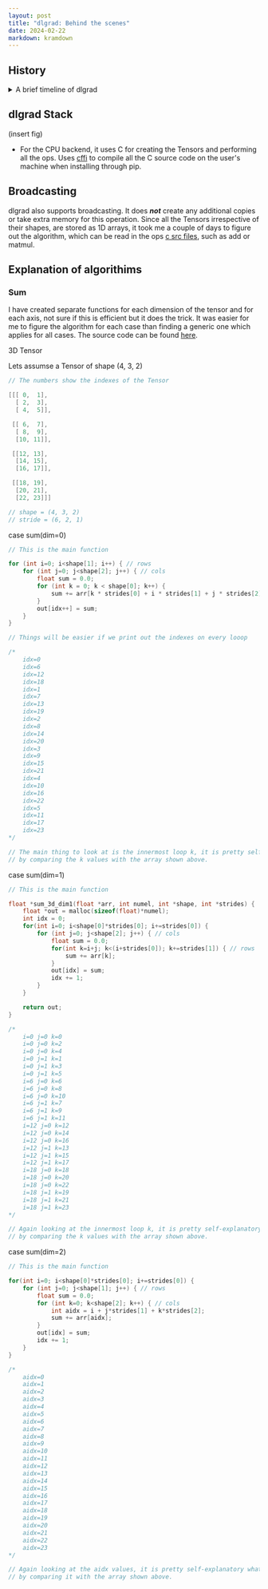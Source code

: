```yaml
---
layout: post
title: "dlgrad: Behind the scenes"
date: 2024-02-22
markdown: kramdown
---
```


##  History

<details>
<summary> A brief timeline of dlgrad </summary>

<ul>
<li> I started this project in 2022 with the intention of learning the fundamentals of deep learning. The initial version worked perfectly fine but was just a numpy wrapper.</li>
<li> In early 2024, I revisted the project and realised that I didnt learn or do much since most of the heavy lifting was done by numpy and this bothered me.</li>
<li> Hence, I began to rewrite dlgrad, well, in a stupid way. </li>
<li> Since, I didnt want to rely on numpy at all, I needed some way of creating the tensors. My genius idea was, let me write C code in python, compile them as a shared file (using subprocess) and load them into python. Suprisingly it worked. The rational was, I wanted *dlgrad* to be a simple pip install, and didnt want to deal with compiling C code.</li>
<li> However, it was becoming really difficult to manage tensors in C and using them in python. Things were only getting complicated as I sarted to add new ops, losses, etc. And I spent around 8 months doing this. Yea 8 months !!!</li>
<li> At this point I became frustated at myself, saddend by the fact that I am not able to do this.</li>
<li> Then I was looking at [llm.c](https://github.com/karpathy/llm.c), and I wondered, why am I complicating things. All this complexity was arising from the fact that I didnt want to compile C code when installing. But, by doing that, I will drasctically improve performance, increase speed and reduce complexity.</li>
<li> I am not worried about the time since, as Andrej Karpathy mentions in the Lex podcast, these are just scar tissues. I have learnt from the mistake and hopefully will not repeat it in the future :). Hence, the lesson learnt here is that,      
    <ul>
        <li> <b> Don't complicate things. </b> </li>
        <li> <b> Before starting out on a project, layout a plan, figure out how you are going to do things beforehand, so that in the future, after putting so much effort on something, it should not come to a hault, because, you didnt think it through enough. </b> </li>
    </ul>
</li>
</ul>
</details>


## dlgrad Stack

(insert fig)

- For the CPU backend, it uses C for creating the Tensors and performing all the ops. Uses [cffi](https://cffi.readthedocs.io/en/stable/) to compile all the C source code on the user's machine when installing through pip.

## Broadcasting

dlgrad also supports broadcasting. It does <i><b>not</b></i> create any additional copies or take extra memory for this operation. Since all the Tensors irrespective of their shapes, are stored as 1D arrays, it took me a couple of days to figure out the algorithm, which can be read in the ops [c src files](https://github.com/NavneetKanna/dlgrad/tree/main/dlgrad/src/c), such as add or matmul.


## Explanation of algorithims

### Sum

I have created separate functions for each dimension of the tensor and for each axis, not sure if this is efficient but it does the trick. It was easier for me to figure the algorithm for each case than finding a generic one which applies for all cases. The source code can be found [here](https://github.com/NavneetKanna/dlgrad/blob/main/dlgrad/src/c/sum.c).

3D Tensor

Lets assumse a Tensor of shape (4, 3, 2)

```c
// The numbers show the indexes of the Tensor

[[[ 0,  1],
  [ 2,  3],
  [ 4,  5]],

 [[ 6,  7],
  [ 8,  9],
  [10, 11]],

 [[12, 13],
  [14, 15],
  [16, 17]],

 [[18, 19],
  [20, 21],
  [22, 23]]]

// shape = (4, 3, 2)
// stride = (6, 2, 1)
```

case sum(dim=0)
```c
// This is the main function 

for (int i=0; i<shape[1]; i++) { // rows
    for (int j=0; j<shape[2]; j++) { // cols
        float sum = 0.0;
        for (int k = 0; k < shape[0]; k++) {
            sum += arr[k * strides[0] + i * strides[1] + j * strides[2]];
        }
        out[idx++] = sum;
    }
}

// Things will be easier if we print out the indexes on every looop

/*
    idx=0
    idx=6
    idx=12
    idx=18
    idx=1
    idx=7
    idx=13
    idx=19
    idx=2
    idx=8
    idx=14
    idx=20
    idx=3
    idx=9
    idx=15
    idx=21
    idx=4
    idx=10
    idx=16
    idx=22
    idx=5
    idx=11
    idx=17
    idx=23
*/

// The main thing to look at is the innermost loop k, it is pretty self-explanatory what the algorithm is doing 
// by comparing the k values with the array shown above.
```

case sum(dim=1)
```c
// This is the main function 

float *sum_3d_dim1(float *arr, int numel, int *shape, int *strides) {
    float *out = malloc(sizeof(float)*numel);
    int idx = 0;
    for(int i=0; i<shape[0]*strides[0]; i+=strides[0]) {
        for (int j=0; j<shape[2]; j++) { // cols
            float sum = 0.0;
            for(int k=i+j; k<(i+strides[0]); k+=strides[1]) { // rows
                sum += arr[k];
            }
            out[idx] = sum;
            idx += 1;
        }
    }

    return out;
}

/*
    i=0 j=0 k=0
    i=0 j=0 k=2
    i=0 j=0 k=4
    i=0 j=1 k=1
    i=0 j=1 k=3
    i=0 j=1 k=5
    i=6 j=0 k=6
    i=6 j=0 k=8
    i=6 j=0 k=10
    i=6 j=1 k=7
    i=6 j=1 k=9
    i=6 j=1 k=11
    i=12 j=0 k=12
    i=12 j=0 k=14
    i=12 j=0 k=16
    i=12 j=1 k=13
    i=12 j=1 k=15
    i=12 j=1 k=17
    i=18 j=0 k=18
    i=18 j=0 k=20
    i=18 j=0 k=22
    i=18 j=1 k=19
    i=18 j=1 k=21
    i=18 j=1 k=23
*/

// Again looking at the innermost loop k, it is pretty self-explanatory what the algorithm is doing 
// by comparing the k values with the array shown above.
```

case sum(dim=2)
```c
// This is the main function 

for(int i=0; i<shape[0]*strides[0]; i+=strides[0]) {
    for (int j=0; j<shape[1]; j++) { // rows
        float sum = 0.0;
        for (int k=0; k<shape[2]; k++) { // cols
            int aidx = i + j*strides[1] + k*strides[2];
            sum += arr[aidx];
        }
        out[idx] = sum;
        idx += 1;
    }
}

/*
    aidx=0
    aidx=1
    aidx=2
    aidx=3
    aidx=4
    aidx=5
    aidx=6
    aidx=7
    aidx=8
    aidx=9
    aidx=10
    aidx=11
    aidx=12
    aidx=13
    aidx=14
    aidx=15
    aidx=16
    aidx=17
    aidx=18
    aidx=19
    aidx=20
    aidx=21
    aidx=22
    aidx=23
*/

// Again looking at the aidx values, it is pretty self-explanatory what the algorithm is doing 
// by comparing it with the array shown above.
```